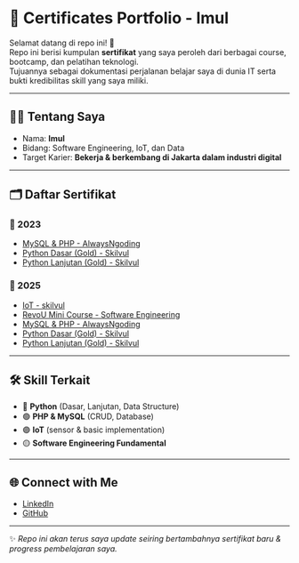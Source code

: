 # 📜 Certificates Portfolio - Imul

Selamat datang di repo ini! 🎉  
Repo ini berisi kumpulan **sertifikat** yang saya peroleh dari berbagai course, bootcamp, dan pelatihan teknologi.  
Tujuannya sebagai dokumentasi perjalanan belajar saya di dunia IT serta bukti kredibilitas skill yang saya miliki.  

---

## 🧑‍💻 Tentang Saya
- Nama: **Imul**  
- Bidang: Software Engineering, IoT, dan Data  
- Target Karier: **Bekerja & berkembang di Jakarta dalam industri digital**  

---

## 🗂️ Daftar Sertifikat

### 📌 2023
- [MySQL & PHP - AlwaysNgoding](2023/mysql-php-alwaysngoding.pdf)
- [Python Dasar (Gold) - Skilvul](2023/python-dasar-skilvul.pdf)
- [Python Lanjutan (Gold) - Skilvul](2023/python-lanjutan-skilvul.pdf)


### 📌 2025
- [IoT - skilvul](2024/iot-course.pdf)
- [RevoU Mini Course - Software Engineering](2024/revou-mini-course.pdf)
- [MySQL & PHP - AlwaysNgoding](2023/mysql-php-alwaysngoding.pdf)
- [Python Dasar (Gold) - Skilvul](2023/python-dasar-skilvul.pdf)
- [Python Lanjutan (Gold) - Skilvul](2023/python-lanjutan-skilvul.pdf)

---

## 🛠️ Skill Terkait
- 🔵 **Python** (Dasar, Lanjutan, Data Structure)  
- 🟢 **PHP & MySQL** (CRUD, Database)  
- 🟣 **IoT** (sensor & basic implementation)  
- 🟡 **Software Engineering Fundamental**  

---

## 🌐 Connect with Me
- [LinkedIn](https://www.linkedin.com/in/imammularif/)  
- [GitHub](https://github.com/imammularif)  

---

✨ *Repo ini akan terus saya update seiring bertambahnya sertifikat baru & progress pembelajaran saya.*
